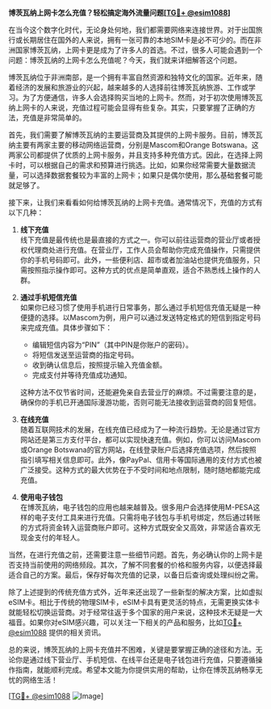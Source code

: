 **博茨瓦纳上网卡怎么充值？轻松搞定海外流量问题[[TG💪+ @esim1088](https://t.me/s/esim1088)]**

在当今这个数字化时代，无论身处何地，我们都需要网络来连接世界。对于出国旅行或长期居住在国外的人来说，拥有一张可靠的本地SIM卡是必不可少的。而在非洲国家博茨瓦纳，上网卡更是成为了许多人的首选。不过，很多人可能会遇到一个问题：博茨瓦纳的上网卡怎么充值呢？今天，我们就来详细解答这个问题。

博茨瓦纳位于非洲南部，是一个拥有丰富自然资源和独特文化的国家。近年来，随着经济的发展和旅游业的兴起，越来越多的人选择前往博茨瓦纳旅游、工作或学习。为了方便通信，许多人会选择购买当地的上网卡。然而，对于初次使用博茨瓦纳上网卡的人来说，充值过程可能会显得有些复杂。其实，只要掌握了正确的方法，充值是非常简单的。

首先，我们需要了解博茨瓦纳的主要运营商及其提供的上网卡服务。目前，博茨瓦纳主要有两家主要的移动网络运营商，分别是Mascom和Orange Botswana。这两家公司都提供了优质的上网卡服务，并且支持多种充值方式。因此，在选择上网卡时，可以根据自己的需求和预算进行挑选。比如，如果你经常需要大量数据流量，可以选择数据套餐较为丰富的上网卡；如果只是偶尔使用，那么基础套餐可能就足够了。

接下来，让我们来看看如何给博茨瓦纳的上网卡充值。通常情况下，充值的方式有以下几种：

1. **线下充值**  
   线下充值是最传统也是最直接的方式之一。你可以前往运营商的营业厅或者授权代理商处进行充值。在营业厅，工作人员会帮助你完成充值操作，只需提供你的手机号码即可。此外，一些便利店、超市或者加油站也提供充值服务，只需按照指示操作即可。这种方式的优点是简单直观，适合不熟悉线上操作的人群。

2. **通过手机短信充值**  
   如果你已经习惯了使用手机进行日常事务，那么通过手机短信充值无疑是一种便捷的选择。以Mascom为例，用户可以通过发送特定格式的短信到指定号码来完成充值。具体步骤如下：
   - 编辑短信内容为“PIN”（其中PIN是你账户的密码）。
   - 将短信发送至运营商的指定号码。
   - 收到确认信息后，按照提示输入充值金额。
   - 完成支付并等待充值成功通知。

   这种方法不仅节省时间，还能避免亲自去营业厅的麻烦。不过需要注意的是，确保你的手机已开通国际漫游功能，否则可能无法接收到运营商的回复短信。

3. **在线充值**  
   随着互联网技术的发展，在线充值已经成为了一种流行趋势。无论是通过官方网站还是第三方支付平台，都可以实现快速充值。例如，你可以访问Mascom或Orange Botswana的官方网站，在线登录账户后选择充值选项，然后按照指引填写相关信息即可。此外，像PayPal、信用卡等国际通用的支付方式也被广泛接受。这种方式的最大优势在于不受时间和地点限制，随时随地都能完成充值。

4. **使用电子钱包**  
   在博茨瓦纳，电子钱包的应用也越来越普及。很多用户会选择使用M-PESA这样的电子支付工具来进行充值。只需将电子钱包与手机号绑定，然后通过转账的方式将资金转入运营商账户即可。这种方式既安全又高效，非常适合喜欢无现金支付的年轻人。

当然，在进行充值之前，还需要注意一些细节问题。首先，务必确认你的上网卡是否支持当前使用的网络频段。其次，了解不同套餐的价格和服务内容，以便选择最适合自己的方案。最后，保存好每次充值的记录，以备日后查询或处理纠纷之需。

除了上述提到的传统充值方式外，近年来还出现了一些新型的解决方案，比如虚拟eSIM卡。相比于传统的物理SIM卡，eSIM卡具有更灵活的特点，无需更换实体卡就能轻松切换运营商。对于经常往返于多个国家的用户来说，这种技术无疑是一大福音。如果你对eSIM感兴趣，可以关注一下相关的产品和服务，比如[TG💪+ @esim1088](https://t.me/s/esim1088) 提供的相关资讯。

总的来说，博茨瓦纳的上网卡充值并不困难，关键是要掌握正确的途径和方法。无论你是通过线下营业厅、手机短信、在线平台还是电子钱包进行充值，只要遵循操作指南，就能顺利完成。希望本文能为你提供实用的帮助，让你在博茨瓦纳畅享无忧的网络生活！

[[TG💪+ @esim1088](https://t.me/s/esim1088) ![Image](https://i.postimg.cc/4NQfJmqS/Snipaste-2025-05-13-00-14-12.png)]